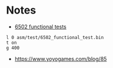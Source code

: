 # Notes

- [6502 functional tests](https://github.com/Klaus2m5/6502_65C02_functional_tests)

```
l 0 asm/test/6502_functional_test.bin
t on
g 400
```

- https://www.yoyogames.com/blog/85